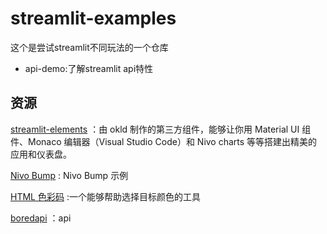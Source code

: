 
# streamlit-examples

这个是尝试streamlit不同玩法的一个仓库

- api-demo:了解streamlit api特性

## 资源
[streamlit-elements](https://github.com/okld/streamlit-elements#getting-started) ：由 okld 制作的第三方组件，能够让你用 Material UI 组件、Monaco 编辑器（Visual Studio Code）和 Nivo charts 等等搭建出精美的应用和仪表盘。

[ Nivo Bump](https://nivo.rocks/bump/) :  Nivo Bump 示例

[HTML 色彩码](https://htmlcolorcodes.com/) :一个能够帮助选择目标颜色的工具

[boredapi](https://www.boredapi.com/documentation) ：api
